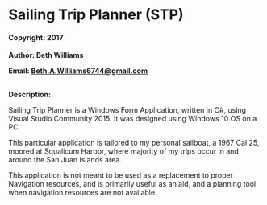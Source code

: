 # Sailing Trip Planner (STP)

#### Copyright: 2017 

**Author: Beth Williams** 

**Email: Beth.A.Williams6744@gmail.com**

##

**Description:**

Sailing Trip Planner is a Windows Form Application, written in C#, using Visual Studio Community 2015.  It was designed using Windows 10 OS on a PC.  

This particular application is tailored to my personal sailboat, a 1967 Cal 25, moored at Squalicum Harbor, where majority of my trips occur in and around the San Juan Islands area.

This application is not meant to be used as a replacement to proper Navigation resources, and is primarily useful as an aid,  and a planning tool when navigation resources are not available.




